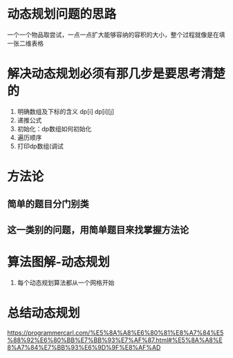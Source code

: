 # 动态规划问题的思路
一个一个物品取尝试，一点一点扩大能够容纳的容积的大小，整个过程就像是在填一张二维表格





# 解决动态规划必须有那几步是要思考清楚的
1. 明确数组及下标的含义 dp[i] dp[i][j]
2. 递推公式
3. 初始化：dp数组如何初始化
4. 遍历顺序
5. 打印dp数组(调试

# 方法论
## 简单的题目分门别类
## 这一类别的问题，用简单题目来找掌握方法论


# 算法图解-动态规划
1. 每个动态规划算法都从一个网格开始

# 总结动态规划

https://programmercarl.com/%E5%8A%A8%E6%80%81%E8%A7%84%E5%88%92%E6%80%BB%E7%BB%93%E7%AF%87.html#%E5%8A%A8%E8%A7%84%E7%BB%93%E6%9D%9F%E8%AF%AD



